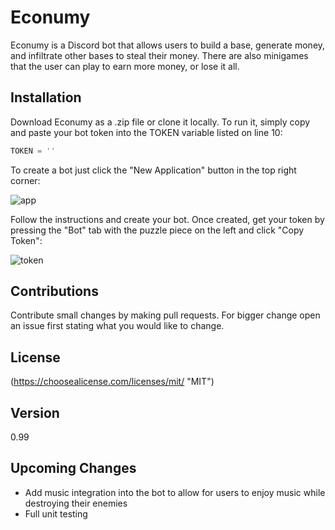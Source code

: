 # Econumy 

Econumy is a Discord bot that allows users to build a base, generate money, and infiltrate other bases to steal their money. There are also minigames that the user can play to earn more money, or lose it all.

## Installation

Download Econumy as a .zip file or clone it locally. To run it, simply copy and paste your bot token into the TOKEN variable listed on line 10:

```python
TOKEN = ''
```

To create a bot just click the "New Application" button in the top right corner:

![app]
 
Follow the instructions and create your bot. Once created, get your token by pressing the "Bot" tab with the puzzle piece on the left and click "Copy Token":

![token]

## Contributions

Contribute small changes by making pull requests. For bigger change open an issue first stating what you would like to change.

## License

(https://choosealicense.com/licenses/mit/ "MIT")

## Version

0.99

## Upcoming Changes

- Add music integration into the bot to allow for users to enjoy music while destroying their enemies
- Full unit testing

[app]: https://github.com/TheZombieCloud/Econumy/blob/master/images/Discord%20Application.png
[token]: https://github.com/TheZombieCloud/Econumy/blob/master/images/Discord%20Token.png
